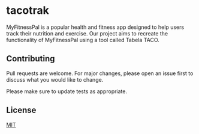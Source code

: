# tacotrak

MyFitnessPal is a popular health and fitness app designed to help users track their nutrition and exercise. 
Our project aims to recreate the functionality of MyFitnessPal using a tool called Tabela TACO.

## Contributing

Pull requests are welcome. For major changes, please open an issue first
to discuss what you would like to change.

Please make sure to update tests as appropriate.

## License

[MIT](https://choosealicense.com/licenses/mit/)
